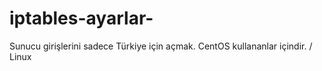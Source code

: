 # iptables-ayarlar-
Sunucu girişlerini sadece Türkiye için açmak. CentOS kullananlar içindir. / Linux
